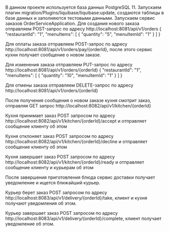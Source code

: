 В данном проекте используется база данных PostgreSQL 11. Запускаем плагин migration/Plugins/liquibase/liquibase:update, создаются таблицы в базе данных и заполняются тестовыми данными. Запускаем сервис заказов OrderServiceApplication.
Для создания нового заказа отправляем POST-запрос по адресу http://localhost:8081/api/v1/orders
{
"restaurantId": "1",
"menuItems": [
{
"quantity": "5",
"menuItemId": "1"
}
]
}

Для оплаты заказа отправляем POST-запрос по адресу http://localhost:8081/api/v1/orders/pay/{orderId}, после 
этого сервис кухни получает сообщение о новом заказе.

Для изменения заказа отправляем PUT-запрос по адресу http://localhost:8081/api/v1/orders/{orderId}
{
"restaurantId": "1",
"menuItems": [
{
"quantity": "10",
"menuItemId": "1"
}
]
}

Для отмены заказа отправляем DELETE-запрос по адресу http://localhost:8081/api/v1/orders/{orderId}

После получения сообщения о новом заказе кухня смотрит заказ, отправляя GET запрос 
http://localhost:8082/api/v1/kitchen/{orderId}

Кухня принимает заказ POST запросом по адресу 
http://localhost:8082/api/v1/kitchen/{orderId}/accept и отправляет сообщение клиенту об этом

Кухня отклоняет заказ POST запросом по адресу
http://localhost:8082/api/v1/kitchen/{orderId}/decline и отправляет сообщение клиенту об этом

Кухня завершает заказ POST запросом по адресу
http://localhost:8082/api/v1/kitchen/{orderId}/ready и отправляет сообщение клиенту и курьерам об этом

После завершения приготовления блюда сервис доставки получает уведомление и ищется ближайший курьер.

Курьер берет заказ POST запросом по адресу http://localhost:8083/api/v1/delivery/{orderId}/take,
клиент и кухня получают уведомления об этом.

Курьер завершает заказ POST запросом по адресу http://localhost:8083/api/v1/delivery/{orderId}/complete,
клиент получает уведомление об этом.
